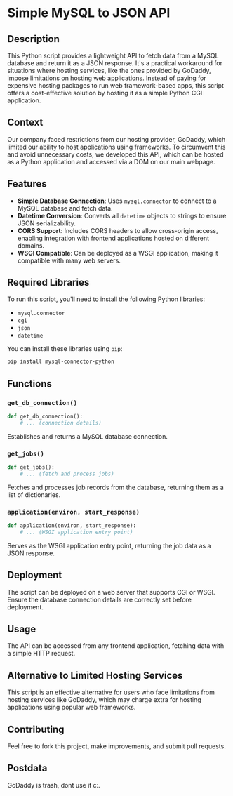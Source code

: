 
# Simple MySQL to JSON API

## Description

This Python script provides a lightweight API to fetch data from a MySQL database and return it as a JSON response. It's a practical workaround for situations where hosting services, like the ones provided by GoDaddy, impose limitations on hosting web applications. Instead of paying for expensive hosting packages to run web framework-based apps, this script offers a cost-effective solution by hosting it as a simple Python CGI application.

## Context

Our company faced restrictions from our hosting provider, GoDaddy, which limited our ability to host applications using frameworks. To circumvent this and avoid unnecessary costs, we developed this API, which can be hosted as a Python application and accessed via a DOM on our main webpage.

## Features

- **Simple Database Connection**: Uses `mysql.connector` to connect to a MySQL database and fetch data.
- **Datetime Conversion**: Converts all `datetime` objects to strings to ensure JSON serializability.
- **CORS Support**: Includes CORS headers to allow cross-origin access, enabling integration with frontend applications hosted on different domains.
- **WSGI Compatible**: Can be deployed as a WSGI application, making it compatible with many web servers.

## Required Libraries

To run this script, you'll need to install the following Python libraries:
- `mysql.connector`
- `cgi`
- `json`
- `datetime`

You can install these libraries using `pip`:

```bash
pip install mysql-connector-python
```

## Functions

### `get_db_connection()`
```python
def get_db_connection():
    # ... (connection details)
```
Establishes and returns a MySQL database connection.

### `get_jobs()`
```python
def get_jobs():
    # ... (fetch and process jobs)
```
Fetches and processes job records from the database, returning them as a list of dictionaries.

### `application(environ, start_response)`
```python
def application(environ, start_response):
    # ... (WSGI application entry point)
```
Serves as the WSGI application entry point, returning the job data as a JSON response.

## Deployment

The script can be deployed on a web server that supports CGI or WSGI. Ensure the database connection details are correctly set before deployment.

## Usage

The API can be accessed from any frontend application, fetching data with a simple HTTP request.

## Alternative to Limited Hosting Services

This script is an effective alternative for users who face limitations from hosting services like GoDaddy, which may charge extra for hosting applications using popular web frameworks.

## Contributing

Feel free to fork this project, make improvements, and submit pull requests.

## Postdata 
GoDaddy is trash, dont use it c:.
